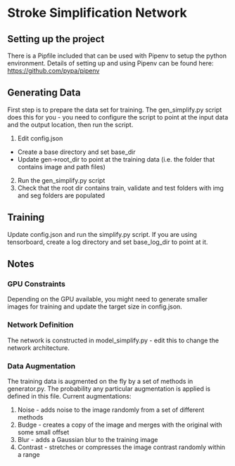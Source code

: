 # Stroke Simplification Network

## Setting up the project

There is a Pipfile included that can be used with Pipenv to setup the python environment.
Details of setting up and using Pipenv can be found here: https://github.com/pypa/pipenv

## Generating Data

First step is to prepare the data set for training. The gen_simplify.py script does
this for you - you need to configure the script to point at the input data and the output
location, then run the script.

1. Edit config.json
* Create a base directory and set base_dir
* Update gen->root_dir to point at the training data (i.e. the folder that contains image and path files)
2. Run the gen_simplify.py script
3. Check that the root dir contains train, validate and test folders with img and seg folders are populated

## Training

Update config.json and run the simplify.py script. If you are using tensorboard, create a log directory and
set base_log_dir to point at it.

## Notes

### GPU Constraints

Depending on the GPU available, you might need to generate smaller images for training and update the target size
in config.json.

### Network Definition

The network is constructed in model_simplify.py - edit this to change the network 
architecture.

### Data Augmentation

The training data is augmented on the fly by a set of methods in generator.py. The probability
any particular augmentation is applied is defined in this file. Current augmentations:
1. Noise - adds noise to the image randomly from a set of different methods
2. Budge - creates a copy of the image and merges with the original with some small offset
3. Blur - adds a Gaussian blur to the training image
4. Contrast - stretches or compresses the image contrast randomly within a range

